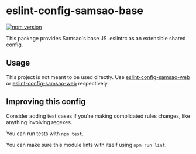 # eslint-config-samsao-base

[![npm version](https://badge.fury.io/js/eslint-config-samsao-base.svg)](http://badge.fury.io/js/eslint-config-samsao-base)

This package provides Samsao's base JS .eslintrc as an extensible shared config.

## Usage

This project is not meant to be used directly. Use [eslint-config-samsao-web](../eslint-config-samsao-web) or
[eslint-config-samsao-web](../eslint-config-samsao-web) respectively.

## Improving this config

Consider adding test cases if you're making complicated rules changes, like anything involving regexes.

You can run tests with `npm test`.

You can make sure this module lints with itself using `npm run lint`.

